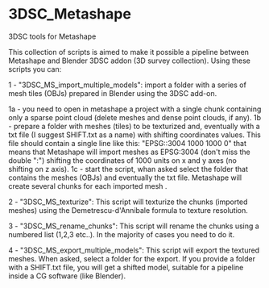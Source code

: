 # 3DSC_Metashape
3DSC tools for Metashape

This collection of scripts is aimed to make it possible a pipeline between Metashape and Blender 3DSC addon (3D survey collection). Using these scripts you can:

1 - "3DSC_MS_import_multiple_models": import a folder with a series of mesh tiles (OBJs) prepared in Blender using the 3DSC add-on.

1a - you need to open in metashape a project with a single chunk containing only a sparse point cloud (delete meshes and dense point clouds, if any).
1b - prepare a folder with meshes (tiles) to be texturized and, eventually with a txt file (I suggest SHIFT.txt as a name) with shifting coordinates values. This file should contain a single line like this: "EPSG::3004 1000 1000 0" that means that Metashape will import meshes as EPSG:3004 (don't miss the double ":") shifting the coordinates of 1000 units on x and y axes (no shifting on z axis).
1c - start the script, whan asked select the folder that contains the meshes (OBJs) and eventually the txt file. Metashape will create several chunks for each imported mesh .
 
2 - "3DSC_MS_texturize": This script will texturize the chunks (imported meshes) using the Demetrescu-d'Annibale formula to texture resolution.

3 - "3DSC_MS_rename_chunks": This script will rename the chunks using a numbered list (1,2,3 etc..). In the majority of cases you need to do it.

4 - "3DSC_MS_export_multiple_models": This script will export the textured meshes. When asked, select a folder for the export. If you provide a folder with a SHIFT.txt file, you will get a shifted model, suitable for a pipeline inside a CG software (like Blender).
